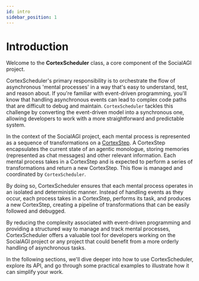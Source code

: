 ```yaml
---
id: intro
sidebar_position: 1
---
```


# Introduction

Welcome to the **CortexScheduler** class, a core component of the SocialAGI project. 

CortexScheduler's primary responsibility is to orchestrate the flow of asynchronous 'mental processes' in a way that's easy to understand, test, and reason about. If you're familiar with event-driven programming, you'll know that handling asynchronous events can lead to complex code paths that are difficult to debug and maintain. `CortexScheduler` tackles this challenge by converting the event-driven model into a synchronous one, allowing developers to work with a more straightforward and predictable system.

In the context of the SocialAGI project, each mental process is represented as a sequence of transformations on a [CortexStep](/CortexStep/intro). A CortexStep encapsulates the current state of an agentic monologue, storing memories (represented as chat messages) and other relevant information. Each mental process takes in a CortexStep and is expected to perform a series of transformations and return a new CortexStep. This flow is managed and coordinated by `CortexScheduler`.

By doing so, CortexScheduler ensures that each mental process operates in an isolated and deterministic manner. Instead of handling events as they occur, each process takes in a CortexStep, performs its task, and produces a new CortexStep, creating a pipeline of transformations that can be easily followed and debugged. 

By reducing the complexity associated with event-driven programming and providing a structured way to manage and track mental processes, CortexScheduler offers a valuable tool for developers working on the SocialAGI project or any project that could benefit from a more orderly handling of asynchronous tasks.

In the following sections, we'll dive deeper into how to use CortexScheduler, explore its API, and go through some practical examples to illustrate how it can simplify your work.

